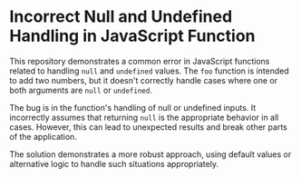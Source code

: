 # Incorrect Null and Undefined Handling in JavaScript Function

This repository demonstrates a common error in JavaScript functions related to handling `null` and `undefined` values.  The `foo` function is intended to add two numbers, but it doesn't correctly handle cases where one or both arguments are `null` or `undefined`.

The bug is in the function's handling of null or undefined inputs.  It incorrectly assumes that returning `null` is the appropriate behavior in all cases. However, this can lead to unexpected results and break other parts of the application.

The solution demonstrates a more robust approach, using default values or alternative logic to handle such situations appropriately.
